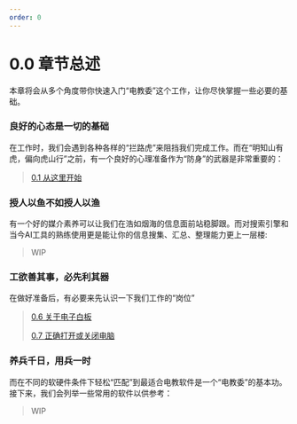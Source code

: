 ```yaml
---
order: 0
---
```


# 0.0 章节总述

本章将会从多个角度带你快速入门“电教委”这个工作，让你尽快掌握一些必要的基础。

### 良好的心态是一切的基础

在工作时，我们会遇到各种各样的“拦路虎”来阻挡我们完成工作。而在“明知山有虎，偏向虎山行”之前，有一个良好的心理准备作为“防身”的武器是非常重要的：

 > [0.1 从这里开始](0-1-before-starting.md)

### 授人以鱼不如授人以渔

有一个好的媒介素养可以让我们在浩如烟海的信息面前站稳脚跟。而对搜索引擎和当今AI工具的熟练使用更是能让你的信息搜集、汇总、整理能力更上一层楼:

 > WIP

### 工欲善其事，必先利其器

在做好准备后，有必要来先认识一下我们工作的“岗位”

 > [0.6 关于电子白板](0-6-about-writeboard.md)
 >
 > [0.7 正确打开或关闭电脑](0-7-correctly-turn-on-and-off-the-computer.md)

### 养兵千日，用兵一时

而在不同的软硬件条件下轻松“匹配”到最适合电教软件是一个“电教委”的基本功。接下来，我们会列举一些常用的软件以供参考：

 > WIP